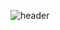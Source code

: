 ![header](https://capsule-render.vercel.app/api?type=wave&color=auto&height=300&section=header&text=우정%20render&fontSize=50)
